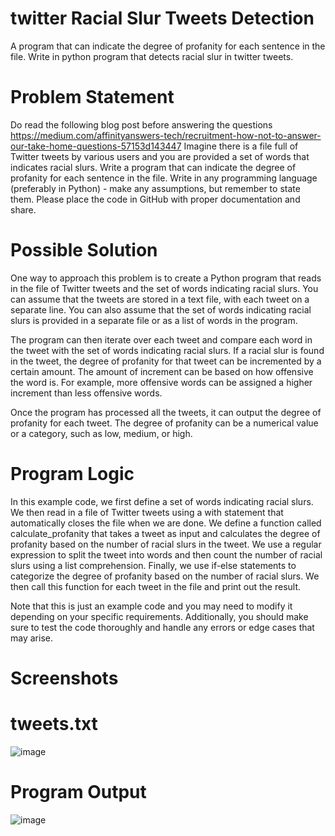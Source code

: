 # twitter Racial Slur Tweets Detection
A program that can indicate the degree of profanity for each sentence in the file. Write in python program that detects racial slur in twitter tweets.

# Problem Statement
Do read the following blog post before answering the questions https://medium.com/affinityanswers-tech/recruitment-how-not-to-answer-our-take-home-questions-57153d143447 Imagine there is a file full of Twitter tweets by various users and you are provided a set of words that indicates racial slurs. Write a program that can indicate the degree of profanity for each sentence in the file. Write in any programming language (preferably in Python) - make any assumptions, but remember to state them. Please place the code in GitHub with proper documentation and share.

# Possible Solution
One way to approach this problem is to create a Python program that reads in the file of Twitter tweets and the set of words indicating racial slurs. You can assume that the tweets are stored in a text file, with each tweet on a separate line. You can also assume that the set of words indicating racial slurs is provided in a separate file or as a list of words in the program.

The program can then iterate over each tweet and compare each word in the tweet with the set of words indicating racial slurs. If a racial slur is found in the tweet, the degree of profanity for that tweet can be incremented by a certain amount. The amount of increment can be based on how offensive the word is. For example, more offensive words can be assigned a higher increment than less offensive words.

Once the program has processed all the tweets, it can output the degree of profanity for each tweet. The degree of profanity can be a numerical value or a category, such as low, medium, or high.

# Program Logic
In this example code, we first define a set of words indicating racial slurs. We then read in a file of Twitter tweets using a with statement that automatically closes the file when we are done. We define a function called calculate_profanity that takes a tweet as input and calculates the degree of profanity based on the number of racial slurs in the tweet. We use a regular expression to split the tweet into words and then count the number of racial slurs using a list comprehension. Finally, we use if-else statements to categorize the degree of profanity based on the number of racial slurs. We then call this function for each tweet in the file and print out the result.

Note that this is just an example code and you may need to modify it depending on your specific requirements. Additionally, you should make sure to test the code thoroughly and handle any errors or edge cases that may arise.

# Screenshots
# tweets.txt
![image](https://user-images.githubusercontent.com/81423983/219327245-23525c1f-d75a-47b6-ac15-18dc649275bc.png)
# Program Output
![image](https://user-images.githubusercontent.com/81423983/219327403-d9095d46-1c87-4914-94e6-603a3c6fe494.png)
